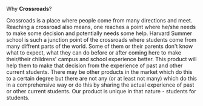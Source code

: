 Why **Crossroads**?

Crossroads is a place where people come from many directions and meet. Reaching a crossroad also means, one reaches a point where he/she needs to make some decision and potentially needs some help. Harvard Summer school is such a junction point of the crossroads where students come from many diffrent parts of the world. Some of them or their parents don't know what to expect, what they can do before or after coming here to make their/their childrens' campus and school experience better. This product will help them to make that decision from the experience of past and other current students. There may be other products in the market which do this to a certain degree but there are not any (or at least not many) which do this in a comprehensive way or do this by sharing the actual experience of past or other current students. Our product is unique in that nature  - students for students. 